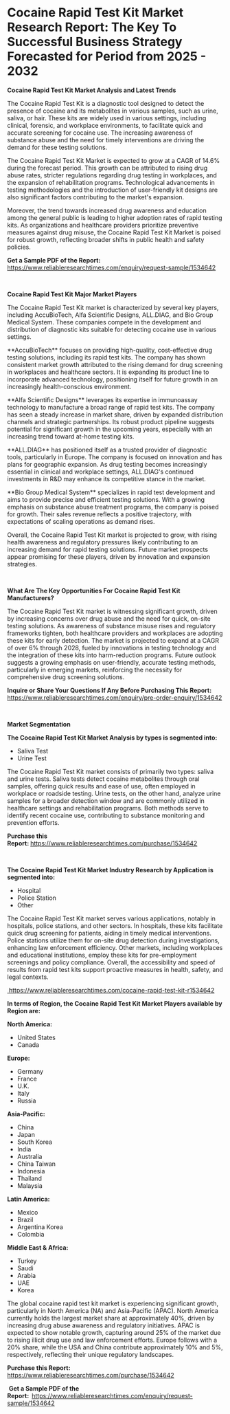 <p><h1>Cocaine Rapid Test Kit Market Research Report: The Key To Successful Business Strategy Forecasted for Period from 2025 - 2032</h1></p><p><strong>Cocaine Rapid Test Kit Market Analysis and Latest Trends</strong></p>
<p><p>The Cocaine Rapid Test Kit is a diagnostic tool designed to detect the presence of cocaine and its metabolites in various samples, such as urine, saliva, or hair. These kits are widely used in various settings, including clinical, forensic, and workplace environments, to facilitate quick and accurate screening for cocaine use. The increasing awareness of substance abuse and the need for timely interventions are driving the demand for these testing solutions.</p><p>The Cocaine Rapid Test Kit Market is expected to grow at a CAGR of 14.6% during the forecast period. This growth can be attributed to rising drug abuse rates, stricter regulations regarding drug testing in workplaces, and the expansion of rehabilitation programs. Technological advancements in testing methodologies and the introduction of user-friendly kit designs are also significant factors contributing to the market's expansion.</p><p>Moreover, the trend towards increased drug awareness and education among the general public is leading to higher adoption rates of rapid testing kits. As organizations and healthcare providers prioritize preventive measures against drug misuse, the Cocaine Rapid Test Kit Market is poised for robust growth, reflecting broader shifts in public health and safety policies.</p></p>
<p><strong>Get a Sample PDF of the Report:&nbsp;</strong> <a href="https://www.reliableresearchtimes.com/enquiry/request-sample/1534642?utm_campaign=3099&utm_medium=2&utm_source=Github&utm_content=ia&utm_term=19042025&utm_id=cocaine-rapid-test-kit">https://www.reliableresearchtimes.com/enquiry/request-sample/1534642</a></p>
<p>&nbsp;</p>
<p><strong>Cocaine Rapid Test Kit Major Market Players</strong></p>
<p><p>The Cocaine Rapid Test Kit market is characterized by several key players, including AccuBioTech, Alfa Scientific Designs, ALL.DIAG, and Bio Group Medical System. These companies compete in the development and distribution of diagnostic kits suitable for detecting cocaine use in various settings.</p><p>**AccuBioTech** focuses on providing high-quality, cost-effective drug testing solutions, including its rapid test kits. The company has shown consistent market growth attributed to the rising demand for drug screening in workplaces and healthcare sectors. It is expanding its product line to incorporate advanced technology, positioning itself for future growth in an increasingly health-conscious environment.</p><p>**Alfa Scientific Designs** leverages its expertise in immunoassay technology to manufacture a broad range of rapid test kits. The company has seen a steady increase in market share, driven by expanded distribution channels and strategic partnerships. Its robust product pipeline suggests potential for significant growth in the upcoming years, especially with an increasing trend toward at-home testing kits.</p><p>**ALL.DIAG** has positioned itself as a trusted provider of diagnostic tools, particularly in Europe. The company is focused on innovation and has plans for geographic expansion. As drug testing becomes increasingly essential in clinical and workplace settings, ALL.DIAG's continued investments in R&D may enhance its competitive stance in the market.</p><p>**Bio Group Medical System** specializes in rapid test development and aims to provide precise and efficient testing solutions. With a growing emphasis on substance abuse treatment programs, the company is poised for growth. Their sales revenue reflects a positive trajectory, with expectations of scaling operations as demand rises.</p><p>Overall, the Cocaine Rapid Test Kit market is projected to grow, with rising health awareness and regulatory pressures likely contributing to an increasing demand for rapid testing solutions. Future market prospects appear promising for these players, driven by innovation and expansion strategies.</p></p>
<p>&nbsp;</p>
<p><strong>What Are The Key Opportunities For Cocaine Rapid Test Kit Manufacturers?</strong></p>
<p><p>The Cocaine Rapid Test Kit market is witnessing significant growth, driven by increasing concerns over drug abuse and the need for quick, on-site testing solutions. As awareness of substance misuse rises and regulatory frameworks tighten, both healthcare providers and workplaces are adopting these kits for early detection. The market is projected to expand at a CAGR of over 6% through 2028, fueled by innovations in testing technology and the integration of these kits into harm-reduction programs. Future outlook suggests a growing emphasis on user-friendly, accurate testing methods, particularly in emerging markets, reinforcing the necessity for comprehensive drug screening solutions.</p></p>
<p><strong>Inquire or Share Your Questions If Any Before Purchasing This Report:</strong> <a href="https://www.reliableresearchtimes.com/enquiry/pre-order-enquiry/1534642?utm_campaign=3099&utm_medium=2&utm_source=Github&utm_content=ia&utm_term=19042025&utm_id=cocaine-rapid-test-kit">https://www.reliableresearchtimes.com/enquiry/pre-order-enquiry/1534642</a></p>
<p>&nbsp;</p>
<p><strong>Market Segmentation</strong></p>
<p><strong>The Cocaine Rapid Test Kit Market Analysis by types is segmented into:</strong></p>
<p><ul><li>Saliva Test</li><li>Urine Test</li></ul></p>
<p><p>The Cocaine Rapid Test Kit market consists of primarily two types: saliva and urine tests. Saliva tests detect cocaine metabolites through oral samples, offering quick results and ease of use, often employed in workplace or roadside testing. Urine tests, on the other hand, analyze urine samples for a broader detection window and are commonly utilized in healthcare settings and rehabilitation programs. Both methods serve to identify recent cocaine use, contributing to substance monitoring and prevention efforts.</p></p>
<p><strong>Purchase this Report:&nbsp;</strong><a href="https://www.reliableresearchtimes.com/purchase/1534642?utm_campaign=3099&utm_medium=2&utm_source=Github&utm_content=ia&utm_term=19042025&utm_id=cocaine-rapid-test-kit">https://www.reliableresearchtimes.com/purchase/1534642</a></p>
<p>&nbsp;</p>
<p><strong>The Cocaine Rapid Test Kit Market Industry Research by Application is segmented into:</strong></p>
<p><ul><li>Hospital</li><li>Police Station</li><li>Other</li></ul></p>
<p><p>The Cocaine Rapid Test Kit market serves various applications, notably in hospitals, police stations, and other sectors. In hospitals, these kits facilitate quick drug screening for patients, aiding in timely medical interventions. Police stations utilize them for on-site drug detection during investigations, enhancing law enforcement efficiency. Other markets, including workplaces and educational institutions, employ these kits for pre-employment screenings and policy compliance. Overall, the accessibility and speed of results from rapid test kits support proactive measures in health, safety, and legal contexts.</p></p>
<p><a href="https://www.reliableresearchtimes.com/cocaine-rapid-test-kit-r1534642?utm_campaign=3099&utm_medium=2&utm_source=Github&utm_content=ia&utm_term=19042025&utm_id=cocaine-rapid-test-kit">&nbsp;https://www.reliableresearchtimes.com/cocaine-rapid-test-kit-r1534642</a></p>
<p><strong>In terms of Region, the Cocaine Rapid Test Kit Market Players available by Region are:</strong></p>
<p>
    <p> <strong> North America: </strong>
        <ul>
            <li>United States</li>
            <li>Canada</li>
        </ul>
        </p> 
    <p> <strong> Europe: </strong>
        <ul>
            <li>Germany</li>
            <li>France</li>
            <li>U.K.</li>
            <li>Italy</li>
            <li>Russia</li>
        </ul>
        </p> 
    <p> <strong> Asia-Pacific: </strong>
        <ul>
            <li>China</li>
            <li>Japan</li>
            <li>South Korea</li>
            <li>India</li>
            <li>Australia</li>
            <li>China Taiwan</li>
            <li>Indonesia</li>
            <li>Thailand</li>
            <li>Malaysia</li>
        </ul>
        </p> 
    <p> <strong> Latin America: </strong>
        <ul>
            <li>Mexico</li>
            <li>Brazil</li>
            <li>Argentina Korea</li>
            <li>Colombia</li>
        </ul>
        </p> 
    <p> <strong> Middle East & Africa: </strong>
        <ul>
            <li>Turkey</li>
            <li>Saudi</li>
            <li>Arabia</li>
            <li>UAE</li>
            <li>Korea</li>
        </ul>
    </p>
    </p>
<p><p>The global cocaine rapid test kit market is experiencing significant growth, particularly in North America (NA) and Asia-Pacific (APAC). North America currently holds the largest market share at approximately 40%, driven by increasing drug abuse awareness and regulatory initiatives. APAC is expected to show notable growth, capturing around 25% of the market due to rising illicit drug use and law enforcement efforts. Europe follows with a 20% share, while the USA and China contribute approximately 10% and 5%, respectively, reflecting their unique regulatory landscapes.</p></p>
<p><strong>Purchase this Report: </strong><a href="https://www.reliableresearchtimes.com/purchase/1534642?utm_campaign=3099&utm_medium=2&utm_source=Github&utm_content=ia&utm_term=19042025&utm_id=cocaine-rapid-test-kit">https://www.reliableresearchtimes.com/purchase/1534642</a></p>
<p>&nbsp;<strong>Get a Sample PDF of the Report:&nbsp;&nbsp;</strong><a href="https://www.reliableresearchtimes.com/enquiry/request-sample/1534642?utm_campaign=3099&utm_medium=2&utm_source=Github&utm_content=ia&utm_term=19042025&utm_id=cocaine-rapid-test-kit">https://www.reliableresearchtimes.com/enquiry/request-sample/1534642</a></p>
<p><strong></strong></p>
<p><p></p><p></p><p></p></p>